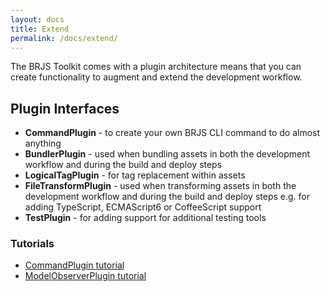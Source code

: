 ```yaml
---
layout: docs
title: Extend
permalink: /docs/extend/
---
```


The BRJS Toolkit comes with a plugin architecture means that you can create functionality to augment and extend the development workflow.

## Plugin Interfaces

* **CommandPlugin** - to create your own BRJS CLI command to do almost anything
* **BundlerPlugin** - used when bundling assets in both the development workflow and during the build and deploy steps
* **LogicalTagPlugin** - for tag replacement within assets
* **FileTransformPlugin** - used when transforming assets in both the development workflow and during the build and deploy steps e.g. for adding TypeScript, ECMAScript6 or CoffeeScript support
* **TestPlugin** - for adding support for additional testing tools

### Tutorials

* [CommandPlugin tutorial](/docs/extend/command_plugin_tutorial/)
* [ModelObserverPlugin tutorial](/docs/extend/model_observer_plugin_tutorial/)